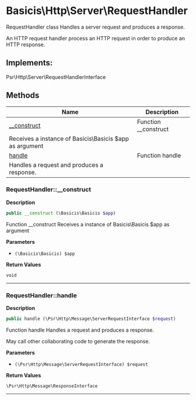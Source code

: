 # Basicis\Http\Server\RequestHandler  

RequestHandler class
Handles a server request and produces a response.

An HTTP request handler process an HTTP request in order to produce an
HTTP response.  

## Implements:
Psr\Http\Server\RequestHandlerInterface



## Methods

| Name | Description |
|------|-------------|
|[__construct](#requesthandler__construct)|Function __construct
Receives a instance of Basicis\Basicis $app as argument|
|[handle](#requesthandlerhandle)|Function handle
Handles a request and produces a response.|




### RequestHandler::__construct  

**Description**

```php
public __construct (\Basicis\Basicis $app)
```

Function __construct
Receives a instance of Basicis\Basicis $app as argument 

 

**Parameters**

* `(\Basicis\Basicis) $app`

**Return Values**

`void`


<hr />


### RequestHandler::handle  

**Description**

```php
public handle (\Psr\Http\Message\ServerRequestInterface $request)
```

Function handle
Handles a request and produces a response. 

May call other collaborating code to generate the response. 

**Parameters**

* `(\Psr\Http\Message\ServerRequestInterface) $request`

**Return Values**

`\Psr\Http\Message\ResponseInterface`




<hr />

